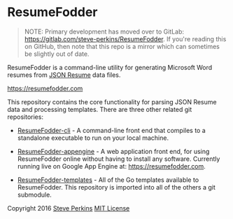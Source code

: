 ResumeFodder
============

> NOTE: Primary development has moved over to GitLab:  https://gitlab.com/steve-perkins/ResumeFodder.
> If you're reading this on GitHub, then note that this repo is a mirror which can sometimes be slightly
> out of date.

ResumeFodder is a command-line utility for generating Microsoft Word resumes from
[JSON Resume](https://github.com/jsonresume/resume-schema) data files.

https://resumefodder.com

This repository contains the core functionality for parsing JSON Resume data and processing templates.
There are three other related git repositories:

* [ResumeFodder-cli](https://gitlab.com/steve-perkins/ResumeFodder-cli) - A command-line front end that
  compiles to a standalone executable to run on your local machine.

* [ResumeFodder-appengine](https://gitlab.com/steve-perkins/ResumeFodder-appengine) - A web application
  front end, for using ResumeFodder online without having to install any software.  Currently running
  live on Google App Engine at: https://resumefodder.com.

* [ResumeFodder-templates](https://gitlab.com/steve-perkins/ResumeFodder-templates) - All of the Go
  templates available to ResumeFodder.  This repository is imported into all of the others a git submodule.

Copyright 2016 [Steve Perkins](http://steveperkins.com)
[MIT License](https://opensource.org/licenses/MIT)
